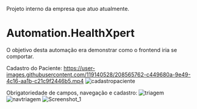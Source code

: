 Projeto interno da empresa que atuo atualmente.
# Automation.HealthXpert
O objetivo desta automação era demonstrar como o frontend iria se comportar.

Cadastro do Paciente:
https://user-images.githubusercontent.com/119140528/208565762-c449680a-9e49-4c16-aa1b-c21c9f2446b5.mp4
![cadastropaciente](https://user-images.githubusercontent.com/119140528/208565848-b2d18db8-5515-4735-91ac-eec22e1aafd6.png)

Obrigatoriedade de campos, navegação e cadastro:
![triagem](https://user-images.githubusercontent.com/119140528/208567507-94147958-59f5-46ed-b7c9-3f44a307b810.png)
![navtriagem](https://user-images.githubusercontent.com/119140528/208567229-fc19f3cb-ba30-424d-b51c-7fe8373652bf.png)
![Screenshot_1](https://user-images.githubusercontent.com/119140528/208567709-9be2ba8f-248c-420a-a7e6-ed812b0e5d3b.png)







